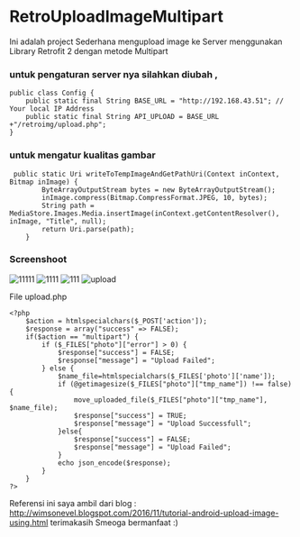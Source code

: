 # RetroUploadImageMultipart

Ini adalah project Sederhana mengupload image ke Server menggunakan Library Retrofit 2 dengan metode Multipart 

### untuk pengaturan server nya silahkan diubah ,

```
public class Config {
    public static final String BASE_URL = "http://192.168.43.51"; // Your local IP Address
    public static final String API_UPLOAD = BASE_URL +"/retroimg/upload.php";
}
```
### untuk mengatur kualitas gambar 
```
 public static Uri writeToTempImageAndGetPathUri(Context inContext, Bitmap inImage) {
        ByteArrayOutputStream bytes = new ByteArrayOutputStream();
        inImage.compress(Bitmap.CompressFormat.JPEG, 10, bytes);
        String path = MediaStore.Images.Media.insertImage(inContext.getContentResolver(), inImage, "Title", null);
        return Uri.parse(path);
    }
```

### Screenshoot

![11111](https://user-images.githubusercontent.com/15800599/66329679-1a0e0b80-e959-11e9-98b9-cbefb836b08a.jpg)
![1111](https://user-images.githubusercontent.com/15800599/66329677-1a0e0b80-e959-11e9-8d73-dfed56e61889.jpg)
![111](https://user-images.githubusercontent.com/15800599/66329676-1a0e0b80-e959-11e9-89d4-c7d90dcc725d.jpg)
![upload](https://user-images.githubusercontent.com/15800599/66329681-1aa6a200-e959-11e9-9356-57a9716deb73.png)



File upload.php 

```
<?php
	$action = htmlspecialchars($_POST['action']);
	$response = array("success" => FALSE);
	if($action == "multipart") {
	    if ($_FILES["photo"]["error"] > 0) {
	    	$response["success"] = FALSE;
			$response["message"] = "Upload Failed";
	    } else {
			$name_file=htmlspecialchars($_FILES['photo']['name']);
	        if (@getimagesize($_FILES["photo"]["tmp_name"]) !== false) {
				move_uploaded_file($_FILES["photo"]["tmp_name"], $name_file);
				$response["success"] = TRUE;
			    $response["message"] = "Upload Successfull";
			}else{
				$response["success"] = FALSE;
				$response["message"] = "Upload Failed";
			}
			echo json_encode($response);
	    }
	}
?>
```

Referensi ini saya ambil dari blog : http://wimsonevel.blogspot.com/2016/11/tutorial-android-upload-image-using.html
terimakasih Smeoga bermanfaat :)

